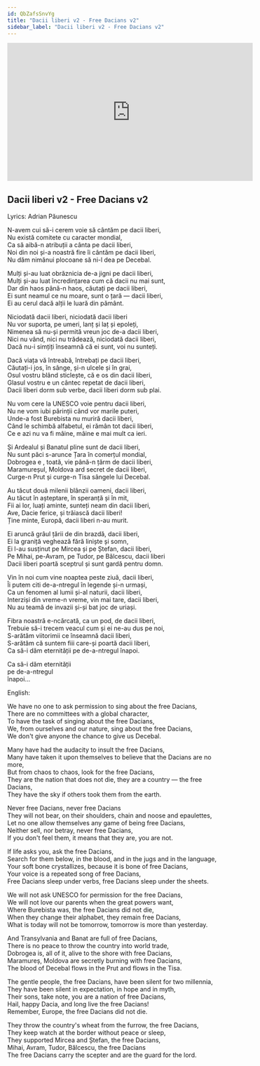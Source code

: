 ```yaml
---
id: QbZafsSnvYg
title: "Dacii liberi v2 - Free Dacians v2"
sidebar_label: "Dacii liberi v2 - Free Dacians v2"
---
```


<div class="video-float-container">
  <iframe
    width="560"
    height="315"
    src="https://www.youtube.com/embed/QbZafsSnvYg"
    title="YouTube video player"
    frameborder="0"
    allow="accelerometer; autoplay; clipboard-write; encrypted-media; gyroscope; picture-in-picture; web-share"
    referrerpolicy="strict-origin-when-cross-origin"
    allowfullscreen
  ></iframe>
</div>

## Dacii liberi v2 - Free Dacians v2

Lyrics: Adrian Păunescu

N-avem cui să-i cerem voie să cântăm pe dacii liberi,  
Nu există comitete cu caracter mondial,  
Ca să aibă-n atribuții a cânta pe dacii liberi,  
Noi din noi și-a noastră fire îi cântăm pe dacii liberi,  
Nu dăm nimănui plocoane să ni-l dea pe Decebal.

Mulți și-au luat obrăznicia de-a jigni pe dacii liberi,  
Mulți și-au luat încredințarea cum că dacii nu mai sunt,  
Dar din haos până-n haos, căutați pe dacii liberi,  
Ei sunt neamul ce nu moare, sunt o țară — dacii liberi,  
Ei au cerul dacă alții le luară din pământ.

Niciodată dacii liberi, niciodată dacii liberi  
Nu vor suporta, pe umeri, lanț și laț și epoleți,  
Nimenea să nu-și permită vreun joc de-a dacii liberi,  
Nici nu vând, nici nu trădează, niciodată dacii liberi,  
Dacă nu-i simțiți înseamnă că ei sunt, voi nu sunteți.

Dacă viața vă întreabă, întrebați pe dacii liberi,  
Căutați-i jos, în sânge, și-n ulcele și în grai,  
Osul vostru blând sticlește, că e os din dacii liberi,  
Glasul vostru e un cântec repetat de dacii liberi,  
Dacii liberi dorm sub verbe, dacii liberi dorm sub plai.

Nu vom cere la UNESCO voie pentru dacii liberi,  
Nu ne vom iubi părinții când vor marile puteri,  
Unde-a fost Burebista nu muriră dacii liberi,  
Când le schimbă alfabetul, ei rămân tot dacii liberi,  
Ce e azi nu va fi mâine, mâine e mai mult ca ieri.

Și Ardealul și Banatul pline sunt de dacii liberi,  
Nu sunt păci s-arunce Țara în comerțul mondial,  
Dobrogea e , toată, vie până-n țărm de dacii liberi,  
Maramureșul, Moldova ard secret de dacii liberi,  
Curge-n Prut și curge-n Tisa sângele lui Decebal.

Au tăcut două milenii blânzii oameni, dacii liberi,  
Au tăcut în așteptare, în speranță și în mit,  
Fii ai lor, luați aminte, sunteți neam din dacii liberi,  
Ave, Dacie ferice, și trăiască dacii liberi!  
Ține minte, Europă, dacii liberi n-au murit.

Ei aruncă grâul țării de din brazdă, dacii liberi,  
Ei la graniță veghează fără liniște și somn,  
Ei l-au susținut pe Mircea și pe Ștefan, dacii liberi,  
Pe Mihai, pe-Avram, pe Tudor, pe Bălcescu, dacii liberi  
Dacii liberi poartă sceptrul și sunt gardă pentru domn.

Vin în noi cum vine noaptea peste ziuă, dacii liberi,  
Îi putem citi de-a-ntregul în legende și-n urmași,  
Ca un fenomen al lumii și-al naturii, dacii liberi,  
Interziși din vreme-n vreme, vin mai tare, dacii liberi,  
Nu au teamă de invazii și-și bat joc de uriași.

Fibra noastră e-ncărcată, ca un pod, de dacii liberi,  
Trebuie să-i trecem veacul cum și ei ne-au dus pe noi,  
S-arătăm viitorimii ce înseamnă dacii liberi,  
S-arătăm că suntem fiii care-și poartă dacii liberi,  
Ca să-i dăm eternității pe de-a-ntregul înapoi.

Ca să-i dăm eternității   
pe de-a-ntregul   
înapoi...

English:

We have no one to ask permission to sing about the free Dacians,  
There are no committees with a global character,  
To have the task of singing about the free Dacians,  
We, from ourselves and our nature, sing about the free Dacians,  
We don't give anyone the chance to give us Decebal.

Many have had the audacity to insult the free Dacians,  
Many have taken it upon themselves to believe that the Dacians are no more,  
But from chaos to chaos, look for the free Dacians,  
They are the nation that does not die, they are a country — the free Dacians,  
They have the sky if others took them from the earth.

Never free Dacians, never free Dacians  
They will not bear, on their shoulders, chain and noose and epaulettes,  
Let no one allow themselves any game of being free Dacians,  
Neither sell, nor betray, never free Dacians,  
If you don't feel them, it means that they are, you are not.

If life asks you, ask the free Dacians,  
Search for them below, in the blood, and in the jugs and in the language,  
Your soft bone crystallizes, because it is bone of free Dacians,  
Your voice is a repeated song of free Dacians,  
Free Dacians sleep under verbs, free Dacians sleep under the sheets.

We will not ask UNESCO for permission for the free Dacians,  
We will not love our parents when the great powers want,  
Where Burebista was, the free Dacians did not die,  
When they change their alphabet, they remain free Dacians,  
What is today will not be tomorrow, tomorrow is more than yesterday.

And Transylvania and Banat are full of free Dacians,  
There is no peace to throw the country into world trade,  
Dobrogea is, all of it, alive to the shore with free Dacians,  
Maramureș, Moldova are secretly burning with free Dacians,  
The blood of Decebal flows in the Prut and flows in the Tisa.

The gentle people, the free Dacians, have been silent for two millennia,  
They have been silent in expectation, in hope and in myth,  
Their sons, take note, you are a nation of free Dacians,  
Hail, happy Dacia, and long live the free Dacians!  
Remember, Europe, the free Dacians did not die.

They throw the country's wheat from the furrow, the free Dacians,  
They keep watch at the border without peace or sleep,  
They supported Mircea and Ștefan, the free Dacians,  
Mihai, Avram, Tudor, Bălcescu, the free Dacians  
The free Dacians carry the scepter and are the guard for the lord.
